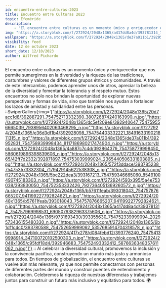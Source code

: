 ```yaml
---
id: encuentro-entre-culturas-2023
title: Encuentro entre Culturas 2023
topic: Efeméride
description:
    - "El encuentro entre culturas es un momento único y enriquecedor que nos permite sumergirnos en la diversidad y la riqueza de las tradiciones, costumbres y valores de diferentes grupos étnicos y comunidades."
img: "https://a.storyblok.com/f/272924/2048x1365/a417dd8a4d/393781314_754757969998531_6905079382963375606_n.jpg"
wallpaper: "https://a.storyblok.com/f/272924/2048x1365/de37a011b1/392952831_754758939998434_8117186980217474904_n.jpg"
visibility: feed
date: 12 de octubre 2023
short_date: 12/10/2023
author: Wilfred Pichardo
---
```

El encuentro entre culturas es un momento único y enriquecedor que nos permite sumergirnos en la diversidad y la riqueza de las tradiciones, costumbres y valores de diferentes grupos étnicos y comunidades. A través de este intercambio, podemos aprender unos de otros, apreciar la belleza de la diversidad y fomentar la tolerancia y el respeto mutuo. Estos encuentros no solo nos brindan la oportunidad de explorar nuevas perspectivas y formas de vida, sino que también nos ayudan a fortalecer los lazos de amistad y solidaridad entre las personas. 
::SwiperGallery{:img='["https://a.storyblok.com/f/272924/2048x1365/20d7acc1d8/392887291_754752713332390_380726874240163990_n.jpg","https://a.storyblok.com/f/272924/2048x1365/dc5ef209e8/392940647_754759556665039_7938956402063468295_n.jpg","https://a.storyblok.com/f/272924/2048x1365/e36d3df1b4/392928098_754754403332221_1849163319021811315_n.jpg","https://a.storyblok.com/f/272924/2048x1365/de37a011b1/392952831_754758939998434_8117186980217474904_n.jpg","https://a.storyblok.com/f/272924/2048x1365/4a887c7c4d/392864379_754758779998450_5860619896398839606_n.jpg","https://a.storyblok.com/f/272924/2048x1365/42ff7d2332/392871897_754753039999024_2365440506331803895_n.jpg","https://a.storyblok.com/f/272924/2048x1365/572f3ddace/393785238_754753573332304_7179429145622538308_n.jpg","https://a.storyblok.com/f/272924/2048x1365/5bc222dea3/393167213_754759346665060_8549100490745183303_n.jpg","https://a.storyblok.com/f/272924/593x395/5a4e753038/393830050_754752353332426_7927364051369260572_n.jpg","https://a.storyblok.com/f/272924/2048x1365/b57611feab/393018043_754757876665207_941199227792824621_n.jpg","https://a.storyblok.com/f/272924/2048x1365/b57611feab/393018043_754757876665207_941199227792824621_n.jpg","https://a.storyblok.com/f/272924/2048x1365/a417dd8a4d/393781314_754757969998531_6905079382963375606_n.jpg","https://a.storyblok.com/f/272924/2048x1365/9731693430/393355630_754752339999094_2029573436155480330_n.jpg","https://a.storyblok.com/f/272924/2048x1365/6b1df1c4c0/393780588_754752659999062_5357685914704318578_n.jpg","https://a.storyblok.com/f/272924/417x278/d084febd12/393776240_754754139998914_347100720102500303_n.jpg","https://a.storyblok.com/f/272924/2048x1365/c95fdf18d4/392946683_754752493332412_5876636348357611062_n.jpg"]'}
::
Al celebrar la diversidad cultural, promovemos la inclusión y la convivencia pacífica, construyendo un mundo más justo y armonioso para todos. En tiempos de globalización, el encuentro entre culturas se vuelve aún más relevante, ya que nos permite conectarnos con personas de diferentes partes del mundo y construir puentes de entendimiento y colaboración. Celebremos la riqueza de nuestras diferencias y trabajemos juntos para construir un futuro más inclusivo y equitativo para todos. 🌍
